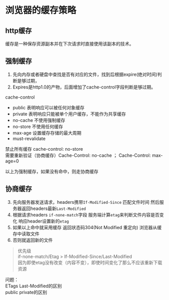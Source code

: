 # 浏览器的缓存策略

## http缓存
缓存是一种保存资源副本并在下次请求时直接使用该副本的技术。   


## 强制缓存

1. 先向内存或者硬盘中查找是否有对应的文件，找到后根据expire(绝对时间)判断是够过期，
2. Expires是http1.0的产物，后面增加了cache-control字段判断是够过期。

cache-control
- public    表明响应可以被任何对象缓存
- private  表明响应只能被单个用户缓存，不能作为共享缓存
- no-cache 不使用强制缓存
- no-store 不使用任何缓存
- max-age  设置缓存存储的最大周期
- must-revalidate

禁止所有缓存 cache-control: no-store  
需要重新验证（协商缓存）Cache-Control: no-cache  ；   Cache-Control: max-age=0

以上为强制缓存，如果没有命中，则走协商缓存
## 协商缓存
3. 先向服务器发送请求，headers携带`If-Modified-Since` 匹配文件时间  然后服务器返回headers最新`Last-Modified`
4. 根据请求headers `if-none-match`字段  服务端计算`etag`来判断文件内容是否变化 响应header设置新的`etag`
5. 如果以上命中就采用缓存 返回状态码304(Not Modified 重定向) 浏览器从缓存中读取文件
6. 否则就返回新的文件

> 优先级  
> if-none-match/Etag > If-Modified-Since/Last-Modified  
> 因为即使etag没有改变（内容不变），即使时间变化了那么不应该重新下载资源

问题：  
ETags Last-Modified的区别  
public private的区别